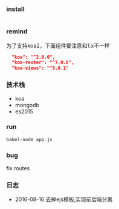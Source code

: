 ### install
```bash
```

### remind

为了支持koa2，下面组件要注意和1.x不一样
```json
  "koa": "^2.0.0",
  "koa-router": "^7.0.0",
  "koa-views": "^5.0.1"
```

### 技术栈

* koa
* mongodb
* es2015

### run

```bash
babel-node app.js
```

### bug
fix routes

### 日志

* 2016-08-16 去掉ejs模板,实现前后端分离
